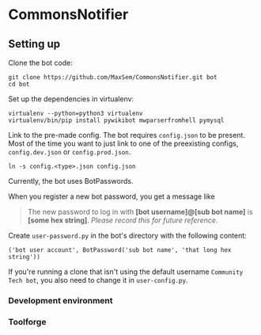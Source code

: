 # CommonsNotifier

## Setting up

Clone the bot code:

```
git clone https://github.com/MaxSem/CommonsNotifier.git bot
cd bot
```

Set up the dependencies in virtualenv:

```
virtualenv --python=python3 virtualenv
virtualenv/bin/pip install pywikibot mwparserfromhell pymysql
```

Link to the pre-made config. The bot requires `config.json` to be present. Most of the time you want to just link to one of the preexisting configs, `config.dev.json` or `config.prod.json`.

```
ln -s config.<type>.json config.json
```

Currently, the bot uses BotPasswords.

When you register a new bot password, you get a message like
> The new password to log in with **[bot username]@[sub bot name]** is **[some hex string]**. *Please record this for future reference*.

Create `user-password.py` in the bot's directory with the following content:
```
('bot user account', BotPassword('sub bot name', 'that long hex string'))
```

If you're running a clone that isn't using the default username `Community Tech bot`, you also need to change it in `user-config.py`.

### Development environment

### Toolforge
